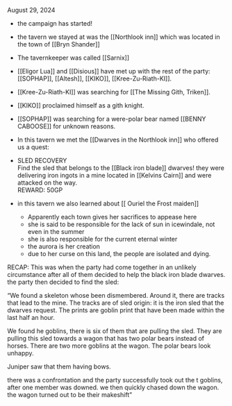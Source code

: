
August 29, 2024

- the campaign has started!
- the tavern we stayed at was the [[Northlook inn]] which was located in the town of [[Bryn Shander]]
- The tavernkeeper was called [[Sarnix]]
- [[Eligor Lua]] and [[Disious]]  have met up with the rest of the party: [[SOPHAP]], [[Altesh]], [[KIKO]], [[Kree-Zu-Riath-KI]].

- [[Kree-Zu-Riath-KI]] was searching for [[The Missing Gith, Triken]].
- [[KIKO]] proclaimed himself as a gith knight.
- [[SOPHAP]] was searching for a were-polar bear named [[BENNY CABOOSE]] for unknown reasons.

- In this tavern we met the [[Dwarves in the Northlook inn]] who offered us a quest:

- SLED RECOVERY  
    Find the sled that belongs to the [[Black iron blade]] dwarves! they were delivering iron ingots in a mine located in [[Kelvins Cairn]]  and were attacked on the way.  
    REWARD: 50GP

- in this tavern we also learned about [[ Ouriel the Frost maiden]]
	- Apparently each town gives her sacrifices to appease here
	- she is said to be responsible for the lack of sun in icewindale, not even in the summer
	- she is also responsible for the current eternal winter
	- the aurora is her creation
	- due to her curse on this land, the people are isolated and dying.

 
 
 RECAP: This was when the party had come together in an unlikely circumstance after all of them decided to help the black iron blade dwarves. the party then decided to find the sled:

“We found a skeleton whose been dismembered. Around it, there are tracks that lead to the mine. The tracks are of sled origin: it is the iron sled that the dwarves request. The prints are goblin print that have been made within the last half an hour.

We found he goblins, there is six of them that are pulling the sled. They are pulling this sled towards a wagon that has two polar bears instead of horses. There are two more goblins at the wagon. The polar bears look unhappy.

Juniper saw that them having bows.

there was a confrontation and the party successfully took out the t goblins, after one member was downed. we then quickly chased down the wagon. the wagon turned out to be their makeshift”
